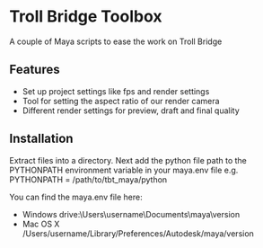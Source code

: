# Troll Bridge Toolbox

A couple of Maya scripts to ease the work on Troll Bridge

## Features

- Set up project settings like fps and render settings
- Tool for setting the aspect ratio of our render camera
- Different render settings for preview, draft and final quality

## Installation

Extract files into a directory. Next add the python file path to the PYTHONPATH environment variable in your maya.env file
e.g. PYTHONPATH = /path/to/tbt_maya/python

You can find the maya.env file here:

- Windows drive:\Users\username\Documents\maya\version
- Mac OS X /Users/username/Library/Preferences/Autodesk/maya/version
